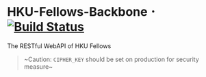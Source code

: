 # HKU-Fellows-Backbone 𐄁 [![Build Status](https://travis-ci.com/cedricpoon/HKU-Fellows-Backbone.svg?token=WFRDSLeqCR8hvUVXxpfZ&branch=master)](https://travis-ci.com/cedricpoon/HKU-Fellows-Backbone)
The RESTful WebAPI of HKU Fellows
> ~Caution: `CIPHER_KEY` should be set on production for security measure~
